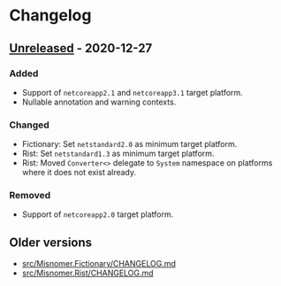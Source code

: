 # Changelog

## [Unreleased] - 2020-12-27
### Added
- Support of `netcoreapp2.1` and `netcoreapp3.1` target platform.
- Nullable annotation and warning contexts.

### Changed
- Fictionary: Set `netstandard2.0` as minimum target platform.
- Rist: Set `netstandard1.3` as minimum target platform.
- Rist: Moved `Converter<>` delegate to `System` namespace on platforms where it does not exist already.

### Removed
- Support of `netcoreapp2.0` target platform.

## Older versions
- [src/Misnomer.Fictionary/CHANGELOG.md](src/Misnomer.Fictionary/CHANGELOG.md)
- [src/Misnomer.Rist/CHANGELOG.md](src/Misnomer.Rist/CHANGELOG.md)

[Unreleased]: https://github.com/qbit86/misnomer/compare/fictionary-0.2.0...HEAD
